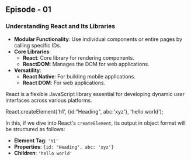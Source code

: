 ## Episode  - 01

### Understanding React and Its Libraries
- **Modular Functionality**: Use individual components or entire pages by calling specific IDs.
- **Core Libraries**:
  - **React**: Core library for rendering components.
  - **ReactDOM**: Manages the DOM for web applications.
- **Versatility**:
  - **React Native**: For building mobile applications.
  - **React DOM**: For web applications.

React is a flexible JavaScript library essential for developing dynamic user interfaces across various platforms.


React.createElement('h1', {id:"Heading", abc:'xyz'}, 'hello world');

In this, if we dive into React's `createElement`, its output in object format will be structured as follows:

- **Element Tag**: `'h1'`
- **Properties**: `{id: "Heading", abc: 'xyz'}`
- **Children**: `'hello world'`
